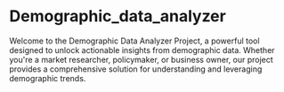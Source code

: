 # Demographic_data_analyzer
Welcome to the Demographic Data Analyzer Project, a powerful tool designed to unlock actionable insights from demographic data. Whether you're a market researcher, policymaker, or business owner, our project provides a comprehensive solution for understanding and leveraging demographic trends.
